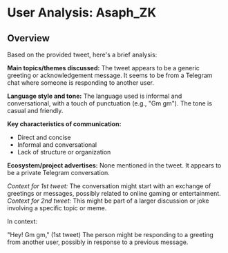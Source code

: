 # User Analysis: Asaph_ZK

## Overview

Based on the provided tweet, here's a brief analysis:

**Main topics/themes discussed:**
The tweet appears to be a generic greeting or acknowledgement message. It seems to be from a Telegram chat where someone is responding to another user.

**Language style and tone:**
The language used is informal and conversational, with a touch of punctuation (e.g., "Gm gm"). The tone is casual and friendly.

**Key characteristics of communication:**

* Direct and concise
* Informal and conversational
* Lack of structure or organization

**Ecosystem/project advertises:**
None mentioned in the tweet. It appears to be a private Telegram conversation.

*Context for 1st tweet:* The conversation might start with an exchange of greetings or messages, possibly related to online gaming or entertainment.
*Context for 2nd tweet:* This might be part of a larger discussion or joke involving a specific topic or meme.

In context:

"Hey! Gm gm," (1st tweet) 
The person might be responding to a greeting from another user, possibly in response to a previous message.